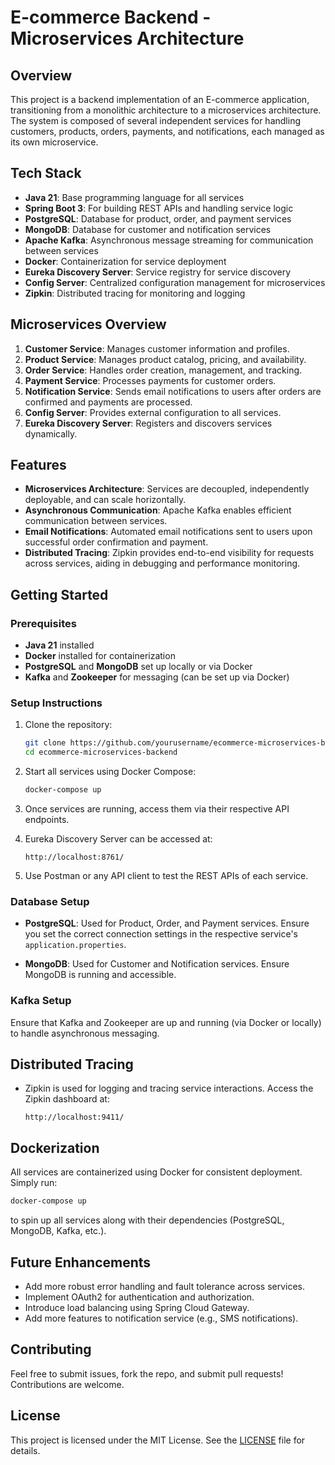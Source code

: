 
# E-commerce Backend - Microservices Architecture

## Overview

This project is a backend implementation of an E-commerce application, transitioning from a monolithic architecture to a microservices architecture. The system is composed of several independent services for handling customers, products, orders, payments, and notifications, each managed as its own microservice.

## Tech Stack

- **Java 21**: Base programming language for all services
- **Spring Boot 3**: For building REST APIs and handling service logic
- **PostgreSQL**: Database for product, order, and payment services
- **MongoDB**: Database for customer and notification services
- **Apache Kafka**: Asynchronous message streaming for communication between services
- **Docker**: Containerization for service deployment
- **Eureka Discovery Server**: Service registry for service discovery
- **Config Server**: Centralized configuration management for microservices
- **Zipkin**: Distributed tracing for monitoring and logging

## Microservices Overview

1. **Customer Service**: Manages customer information and profiles.
2. **Product Service**: Manages product catalog, pricing, and availability.
3. **Order Service**: Handles order creation, management, and tracking.
4. **Payment Service**: Processes payments for customer orders.
5. **Notification Service**: Sends email notifications to users after orders are confirmed and payments are processed.
6. **Config Server**: Provides external configuration to all services.
7. **Eureka Discovery Server**: Registers and discovers services dynamically.

## Features

- **Microservices Architecture**: Services are decoupled, independently deployable, and can scale horizontally.
- **Asynchronous Communication**: Apache Kafka enables efficient communication between services.
- **Email Notifications**: Automated email notifications sent to users upon successful order confirmation and payment.
- **Distributed Tracing**: Zipkin provides end-to-end visibility for requests across services, aiding in debugging and performance monitoring.

## Getting Started

### Prerequisites

- **Java 21** installed
- **Docker** installed for containerization
- **PostgreSQL** and **MongoDB** set up locally or via Docker
- **Kafka** and **Zookeeper** for messaging (can be set up via Docker)

### Setup Instructions

1. Clone the repository:

   ```bash
   git clone https://github.com/yourusername/ecommerce-microservices-backend.git
   cd ecommerce-microservices-backend
   ```

2. Start all services using Docker Compose:

   ```bash
   docker-compose up
   ```

3. Once services are running, access them via their respective API endpoints.

4. Eureka Discovery Server can be accessed at:

   ```
   http://localhost:8761/
   ```

5. Use Postman or any API client to test the REST APIs of each service.

### Database Setup

- **PostgreSQL**: Used for Product, Order, and Payment services. Ensure you set the correct connection settings in the respective service's `application.properties`.
  
- **MongoDB**: Used for Customer and Notification services. Ensure MongoDB is running and accessible.

### Kafka Setup

Ensure that Kafka and Zookeeper are up and running (via Docker or locally) to handle asynchronous messaging.

## Distributed Tracing

- Zipkin is used for logging and tracing service interactions. Access the Zipkin dashboard at:

  ```
  http://localhost:9411/
  ```

## Dockerization

All services are containerized using Docker for consistent deployment. Simply run:

```bash
docker-compose up
```

to spin up all services along with their dependencies (PostgreSQL, MongoDB, Kafka, etc.).

## Future Enhancements

- Add more robust error handling and fault tolerance across services.
- Implement OAuth2 for authentication and authorization.
- Introduce load balancing using Spring Cloud Gateway.
- Add more features to notification service (e.g., SMS notifications).

## Contributing

Feel free to submit issues, fork the repo, and submit pull requests! Contributions are welcome.

## License

This project is licensed under the MIT License. See the [LICENSE](LICENSE) file for details.
